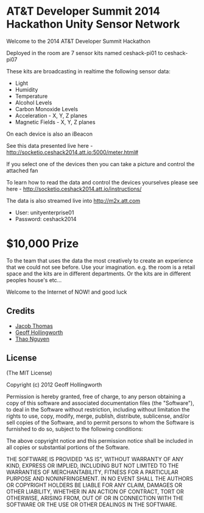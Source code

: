 # AT&T Developer Summit 2014 Hackathon Unity Sensor Network

Welcome to the 2014 AT&T Developer Summit Hackathon

Deployed in the room are 7 sensor kits named ceshack-pi01 to ceshack-pi07

These kits are broadcasting in realtime the following sensor data:

* Light
* Humidity
* Temperature
* Alcohol Levels
* Carbon Monoxide Levels
* Acceleration - X, Y, Z planes
* Magnetic Fields - X, Y, Z planes

On each device is also an iBeacon

See this data presented live here - http://socketio.ceshack2014.att.io:5000/meter.html#

If you select one of the devices then you can take a picture and control the attached fan

To learn how to read the data and control the devices yourselves please see here - http://socketio.ceshack2014.att.io/instructions/

The data is also streamed live into http://m2x.att.com
* User: unityenterprise01
* Password: ceshack2014

# $10,000 Prize

To the team that uses the data the most creatively to create an experience that we could not see before. Use your imagination. e.g. the room is a retail space and the kits are in different departments.  Or the kits are in different peoples house's etc...

Welcome to the Internet of NOW! and good luck

## Credits

  - [Jacob Thomas](http://github.com/bjacobt)
  - [Geoff Hollingworth](http://github.com/eusholli)
  - [Thao Nguyen](http://github.com/boulethao)

## License

(The MIT License)

Copyright (c) 2012 Geoff Hollingworth

Permission is hereby granted, free of charge, to any person obtaining a copy of
this software and associated documentation files (the "Software"), to deal in
the Software without restriction, including without limitation the rights to
use, copy, modify, merge, publish, distribute, sublicense, and/or sell copies of
the Software, and to permit persons to whom the Software is furnished to do so,
subject to the following conditions:

The above copyright notice and this permission notice shall be included in all
copies or substantial portions of the Software.

THE SOFTWARE IS PROVIDED "AS IS", WITHOUT WARRANTY OF ANY KIND, EXPRESS OR
IMPLIED, INCLUDING BUT NOT LIMITED TO THE WARRANTIES OF MERCHANTABILITY, FITNESS
FOR A PARTICULAR PURPOSE AND NONINFRINGEMENT. IN NO EVENT SHALL THE AUTHORS OR
COPYRIGHT HOLDERS BE LIABLE FOR ANY CLAIM, DAMAGES OR OTHER LIABILITY, WHETHER
IN AN ACTION OF CONTRACT, TORT OR OTHERWISE, ARISING FROM, OUT OF OR IN
CONNECTION WITH THE SOFTWARE OR THE USE OR OTHER DEALINGS IN THE SOFTWARE.
